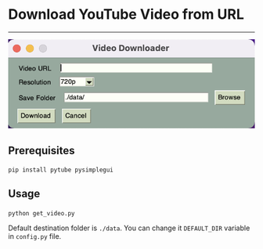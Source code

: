 # Download YouTube Video from URL
---

![app](images/app.png)

## Prerequisites
```pip install pytube pysimplegui```

## Usage
```python get_video.py```

Default destination folder is `./data`.
You can change it `DEFAULT_DIR` variable in `config.py` file.
